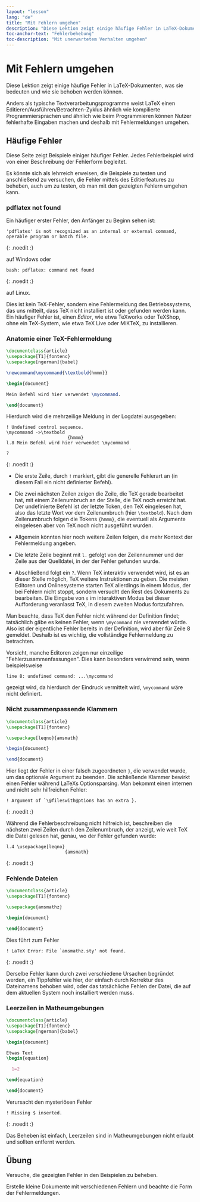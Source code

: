 ```yaml
---
layout: "lesson"
lang: "de"
title: "Mit Fehlern umgehen"
description: "Diese Lektion zeigt einige häufige Fehler in LaTeX-Dokumenten, was sie bedeuten und wie sie behoben werden können."
toc-anchor-text: "Fehlerbehebung"
toc-description: "Mit unerwartetem Verhalten umgehen"
---
```


# Mit Fehlern umgehen

<span
    class="summary">Diese Lektion zeigt einige häufige Fehler in LaTeX-Dokumenten, was sie bedeuten und wie sie behoben werden können.</span>

Anders als typische Textverarbeitungsprogramme weist LaTeX einen
Editieren/Ausführen/Betrachten-Zyklus ähnlich wie kompilierte
Programmiersprachen und ähnlich wie beim Programmieren können Nutzer fehlerhafte
Eingaben machen und deshalb mit Fehlermeldungen umgehen.

## Häufige Fehler

Diese Seite zeigt Beispiele einiger häufiger Fehler. Jedes Fehlerbeispiel wird
von einer Beschreibung der Fehlerform begleitet.

Es könnte sich als lehrreich erweisen, die Beispiele zu testen und anschließend
zu versuchen, die Fehler mittels des Editierfeatures zu beheben, auch um zu
testen, ob man mit den gezeigten Fehlern umgehen kann.

### pdflatex not found

Ein häufiger erster Fehler, den Anfänger zu Beginn sehen ist:

```
'pdflatex' is not recognized as an internal or external command,
operable program or batch file.
```
{: .noedit :}

auf Windows oder

```
bash: pdflatex: command not found
```
{: .noedit :}

auf Linux.

Dies ist kein TeX-Fehler, sondern eine Fehlermeldung des Betriebssystems, das
uns mitteilt, dass TeX nicht installiert ist oder gefunden werden kann. Ein
häufiger Fehler ist, einen _Editor_, wie etwa TeXworks oder TeXShop, ohne ein
TeX-System, wie etwa TeX Live oder MiKTeX, zu installieren.

### Anatomie einer TeX-Fehlermeldung

```latex
\documentclass{article}
\usepackage[T1]{fontenc}
\usepackage[ngerman]{babel}

\newcommand\mycommand{\textbold{hmmm}}

\begin{document}

Mein Befehl wird hier verwendet \mycommand.

\end{document}
```

Hierdurch wird die mehrzeilige Meldung in der Logdatei ausgegeben:

```
! Undefined control sequence.
\mycommand ->\textbold 
                       {hmmm}
l.8 Mein Befehl wird hier verwendet \mycommand
                                              .
? 
```
{: .noedit :}

* Die erste Zeile, durch `!` markiert, gibt die generelle Fehlerart an (in
  diesem Fall ein nicht definierter Befehl).
* Die zwei nächsten Zeilen zeigen die Zeile, die TeX gerade bearbeitet hat, mit
  einem Zeilenumbruch an der Stelle, die TeX noch erreicht hat. Der undefinierte
  Befehl ist der letzte Token, den TeX eingelesen hat, also das letzte Wort vor
  dem Zeilenumbruch (hier `\textbold`). Nach dem Zeilenumbruch folgen die Tokens
  `{hmmm}`, die eventuell als Argumente eingelesen aber von TeX noch nicht
  ausgeführt wurden.
* Allgemein könnten hier noch weitere Zeilen folgen, die mehr Kontext der
  Fehlermeldung angeben.
* Die letzte Zeile beginnt mit `l.` gefolgt von der Zeilennummer und der Zeile
  aus der Quelldatei, in der der Fehler gefunden wurde.

* Abschließend folgt ein `?`. Wenn TeX interaktiv verwendet wird, ist es an
  dieser Stelle möglich, TeX weitere Instruktionen zu geben. Die meisten
  Editoren und Onlinesysteme starten TeX allerdings in einem Modus, der bei
  Fehlern nicht stoppt, sondern versucht den Rest des Dokuments zu bearbeiten.
  Die Eingabe von `s` im interaktiven Modus bei dieser Aufforderung
  veranlasst TeX, in diesem zweiten Modus fortzufahren.

Man beachte, dass TeX den Fehler nicht während der Definition findet;
tatsächlich gäbe es keinen Fehler, wenn `\mycommand` nie verwendet würde. Also
ist der eigentliche Fehler bereits in der Definition, wird aber für Zeile 8
gemeldet. Deshalb ist es wichtig, die vollständige Fehlermeldung zu betrachten.

Vorsicht, manche Editoren zeigen nur einzeilige "Fehlerzusammenfassungen". Dies
kann besonders verwirrend sein, wenn beispielsweise

`line 8: undefined command: ...\mycommand`

gezeigt wird, da hierdurch der Eindruck vermittelt wird, `\mycommand` wäre nicht
definiert.

### Nicht zusammenpassende Klammern

```latex
\documentclass{article}
\usepackage[T1]{fontenc}

\usepackage[leqno}{amsmath}

\begin{document}

\end{document}
```

Hier liegt der Fehler in einer falsch zugeordneten `}`, die verwendet wurde, um
das optionale Argument zu beenden. Die schließende Klammer bewirkt einen Fehler
während LaTeXs Optionsparsing. Man bekommt einen internen und nicht sehr
hilfreichen Fehler:

```
! Argument of `\@fileswith@ptions has an extra }.
```
{: .noedit :}

Während die Fehlerbeschreibung nicht hilfreich ist, beschreiben die nächsten
zwei Zeilen durch den Zeilenumbruch, der anzeigt, wie weit TeX die Datei gelesen
hat, genau, wo der Fehler gefunden wurde:

```
l.4 \usepackage[leqno}
                      {amsmath}
```
{: .noedit :}

### Fehlende Dateien

```latex
\documentclass{article}
\usepackage[T1]{fontenc}

\usepackage{amsmathz}

\begin{document}

\end{document}
```

Dies führt zum Fehler

```
! LaTeX Error: File `amsmathz.sty' not found.
```
{: .noedit :}

Derselbe Fehler kann durch zwei verschiedene Ursachen begründet werden, ein
Tippfehler wie hier, der einfach durch Korrektur des Dateinamens behoben wird,
oder das tatsächliche Fehlen der Datei, die auf dem aktuellen System noch
installiert werden muss.

### Leerzeilen in Matheumgebungen

```latex
\documentclass{article}
\usepackage[T1]{fontenc}
\usepackage[ngerman]{babel}

\begin{document}

Etwas Text
\begin{equation}

  1=2

\end{equation}

\end{document}
```

Verursacht den mysteriösen Fehler

```
! Missing $ inserted.
```
{: .noedit :}

Das Beheben ist einfach, Leerzeilen sind in Matheumgebungen nicht erlaubt und
sollten entfernt werden.

## Übung

Versuche, die gezeigten Fehler in den Beispielen zu beheben.

Erstelle kleine Dokumente mit verschiedenen Fehlern und beachte die Form der
Fehlermeldungen.

<script>
  window.addEventListener('load', function(){
      if(editors['pre2'] != null) editors['pre2'].moveCursorTo(3, 31, false);
      if(editors['pre4'] != null) editors['pre4'].moveCursorTo(3, 18, false);
      if(editors['pre7'] != null) editors['pre7'].moveCursorTo(3  , 20, false);
      if(editors['pre9'] != null) editors['pre9'].moveCursorTo(7, 0, false);
  }, false);
</script>
